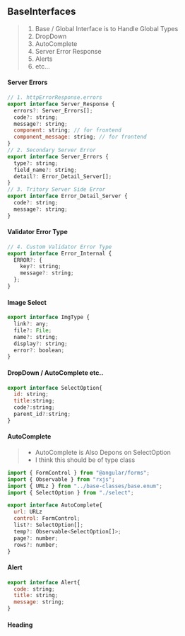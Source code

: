## BaseInterfaces
> 1. Base / Global Interface is to Handle Global Types
> 2. DropDown
> 3. AutoComplete
> 4. Server Error Response
> 5. Alerts
> 6. etc...
#### Server Errors
```javascript
// 1. httpErrorResponse.errors
export interface Server_Response {
  errors?: Server_Errors[];
  code?: string;
  message?: string;
  component: string; // for frontend
  component_message: string; // for frontend
}
// 2. Secondary Server Error
export interface Server_Errors {
  type?: string;
  field_name?: string;
  detail?: Error_Detail_Server[];
}
// 3. Tritory Server Side Error
export interface Error_Detail_Server {
  code?: string;
  message?: string;
}
```
#### Validator Error Type
```javascript
// 4. Custom Validator Error Type
export interface Error_Internal {
  ERROR?: {
    key?: string;
    message?: string;
  };
}
```
#### Image Select
```javascript
export interface ImgType {
  link?: any;
  file?: File;
  name?: string;
  display?: string;
  error?: boolean;
}
```
#### DropDown / AutoComplete etc..
```javascript
export interface SelectOption{
  id: string;
  title:string;
  code?:string;
  parent_id?:string;
}
```
#### AutoComplete
> * AutoComplete is Also Depons on SelectOption
> * I think this should be of type class
```javascript
import { FormControl } from "@angular/forms";
import { Observable } from "rxjs";
import { URLz } from "../base-classes/base.enum";
import { SelectOption } from "./select";

export interface AutoComplete{
  url: URLz
  control: FormControl;
  list?: SelectOption[];
  temp?: Observable<SelectOption[]>;
  page?: number;
  rows?: number;
}
```
#### Alert
```javascript
export interface Alert{
  code: string;
  title: string;
  message: string;
}
```
#### Heading
```javascript

```